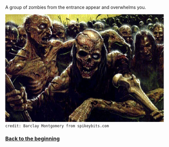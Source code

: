 A group of zombies from the entrance appear and overwhelms you.

![zombie_horde](../images/blood/horde.jpg)  
`credit: Barclay Montgomery from spikeybits.com`

### [Back to the beginning](../beginning.md)